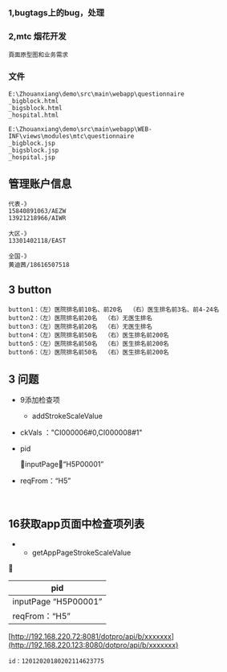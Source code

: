 ### 1,bugtags上的bug，处理

### 2,mtc 烟花开发

	頁面原型图和业务需求


### 文件

	E:\Zhouanxiang\demo\src\main\webapp\questionnaire
	_bigblock.html
	_bigsblock.html
	_hospital.html
	
	E:\Zhouanxiang\demo\src\main\webapp\WEB-INF\views\modules\mtc\questionnaire
	_bigblock.jsp
	_bigsblock.jsp
	_hospital.jsp

## 管理账户信息


	代表-》
	15840891063/AEZW
	13921218966/AIWR
	
	大区-》
	13301402118/EAST
	
	全国-》
	黄迪茜/18616507518
## 3 button

	button1：（左）医院排名前10名、前20名  （右）医生排名前3名、前4-24名
	button2：（左）医院排名前20名  （右）无医生排名
	button3：（左）医院排名前20名  （右）无医生排名
	button4：（左）医院排名前50名  （右）医生排名前200名
	button5：（左）医院排名前50名  （右）医生排名前200名
	button6：（左）医院排名前50名  （右）医生排名前200名

## 3 问题

+ 9添加检查项

  + addStrokeScaleValue


+ ckVals ："CI000006#0,CI000008#1"

+ pid

  inputPage：“H5P00001”

+ reqFrom：“H5”

  ​

16获取app页面中检查项列表
-

- -  getAppPageStrokeScaleValue



| pid                  |
| -------------------- |
| inputPage “H5P00001” |
| reqFrom：“H5”         |





[http://192.168.220.72:8081/dotpro/api/b/xxxxxxx](http://192.168.220.123:8080/dotpro/api/b/xxxxxxx)


	id：12012020180202114623775